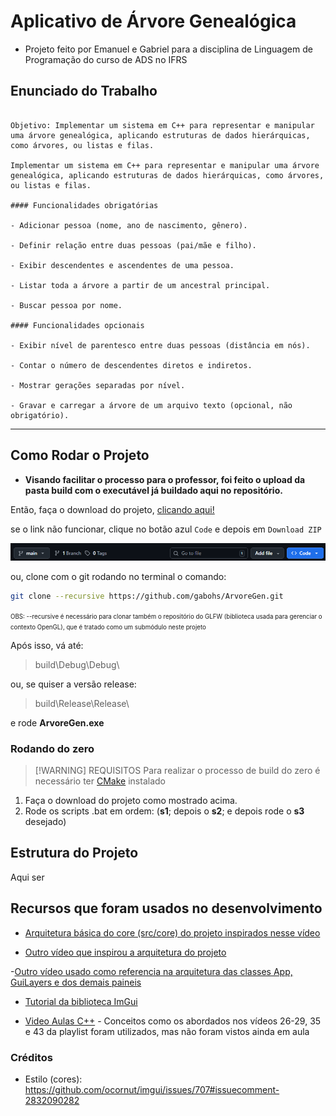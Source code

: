 # Aplicativo de Árvore Genealógica

- Projeto feito por Emanuel e Gabriel para a disciplina de Linguagem de Programação do curso de ADS no IFRS

## Enunciado do Trabalho

```

Objetivo: Implementar um sistema em C++ para representar e manipular uma árvore genealógica, aplicando estruturas de dados hierárquicas, como árvores, ou listas e filas.

Implementar um sistema em C++ para representar e manipular uma árvore genealógica, aplicando estruturas de dados hierárquicas, como árvores, ou listas e filas.

#### Funcionalidades obrigatórias

- Adicionar pessoa (nome, ano de nascimento, gênero).

- Definir relação entre duas pessoas (pai/mãe e filho).

- Exibir descendentes e ascendentes de uma pessoa.

- Listar toda a árvore a partir de um ancestral principal.

- Buscar pessoa por nome.

#### Funcionalidades opcionais

- Exibir nível de parentesco entre duas pessoas (distância em nós).

- Contar o número de descendentes diretos e indiretos.

- Mostrar gerações separadas por nível.

- Gravar e carregar a árvore de um arquivo texto (opcional, não obrigatório).
```

---

## Como Rodar o Projeto

- **Visando facilitar o processo para o professor, foi feito o upload da pasta build com o executável já buildado aqui no repositório.**

Então, faça o download do projeto, [clicando aqui!](https://github.com/gabohs/ArvoreGen/archive/refs/heads/main.zip)

se o link não funcionar, clique no botão azul `Code` e depois em `Download ZIP`

![DownloadBotao](imagens/botaoDownload.png)

ou, clone com o git rodando no terminal o comando:

```sh
git clone --recursive https://github.com/gabohs/ArvoreGen.git
```
<small> <small>OBS: --recursive é necessário para clonar também o repositório do GLFW (biblioteca usada para gerenciar o contexto OpenGL), que é tratado como um submódulo neste projeto</small> </small>

Após isso, vá até:

> build\Debug\Debug\
 
ou, se quiser a versão release:

> build\Release\Release\

e rode **ArvoreGen.exe**

### Rodando do zero

> [!WARNING] REQUISITOS
> Para realizar o processo de build do zero é necessário ter [CMake](https://cmake.org/download/) instalado

1. Faça o download do projeto como mostrado acima.
2. Rode os scripts .bat em ordem: (**s1**; depois o **s2**; e depois rode o **s3** desejado)

## Estrutura do Projeto

Aqui ser

### 

## Recursos que foram usados no desenvolvimento

- [Arquitetura básica do core (src/core) do projeto inspirados nesse vídeo](https://youtu.be/rUxZ5N77M5E?si=_ugWfWMr2I2oKDth)

- [Outro vídeo que inspirou a arquitetura do projeto](https://www.youtube.com/watch?v=U1BnzWX194Q)

-[Outro vídeo usado como referencia na arquitetura das classes App, GuiLayers e dos demais paineis](https://www.youtube.com/watch?v=OYQp0GuoByM)

- [Tutorial da biblioteca ImGui](https://www.youtube.com/watch?v=790aMkbsBm8)

- [Video Aulas C++](https://youtube.com/playlist?list=PLlrATfBNZ98dudnM48yfGUldqGD0S4FFb&si=oqrA-v2s35nsTVAZ) - Conceitos como os abordados nos vídeos 26-29, 35 e 43 da playlist foram utilizados, mas não foram vistos ainda em aula

### Créditos

- Estilo (cores): https://github.com/ocornut/imgui/issues/707#issuecomment-2832090282